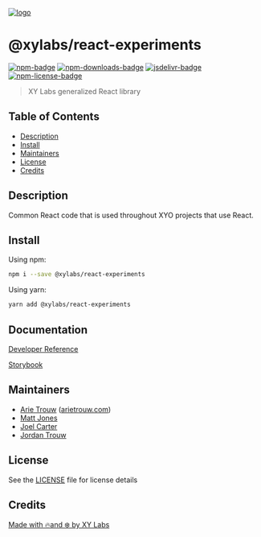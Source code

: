 [![logo][]](https://xylabs.com)

# @xylabs/react-experiments

[![npm-badge][]][npm-link]
[![npm-downloads-badge][]][npm-link]
[![jsdelivr-badge][]][jsdelivr-link]
[![npm-license-badge][]](LICENSE)

> XY Labs generalized React library 

## Table of Contents

-   [Description](#description)
-   [Install](#install)
-   [Maintainers](#maintainers)
-   [License](#license)
-   [Credits](#credits)

## Description

Common React code that is used throughout XYO projects that use React.

## Install

Using npm:

```sh
npm i --save @xylabs/react-experiments
```

Using yarn:

```sh
yarn add @xylabs/react-experiments
```

## Documentation
[Developer Reference](https://xylabs.github.io/sdk-react)

[Storybook](https://xylabs.github.io/sdk-react/storybook)

## Maintainers

-   [Arie Trouw](https://github.com/arietrouw) ([arietrouw.com](https://arietrouw.com))
-   [Matt Jones](https://github.com/jonesmac)
-   [Joel Carter](https://github.com/JoelBCarter)
-   [Jordan Trouw](https://github.com/jordantrouw)

## License

See the [LICENSE](LICENSE) file for license details

## Credits

[Made with 🔥and ❄️ by XY Labs](https://xylabs.com)

[logo]: https://cdn.xy.company/img/brand/XYPersistentCompany_Logo_Icon_Colored.svg

[npm-badge]: https://img.shields.io/npm/v/@xylabs/react-experiments.svg
[npm-link]: https://www.npmjs.com/package/@xylabs/react-experiments

[npm-downloads-badge]: https://img.shields.io/npm/dw/@xylabs/react-experiments
[npm-license-badge]: https://img.shields.io/npm/l/@xylabs/react-experiments

[jsdelivr-badge]: https://data.jsdelivr.com/v1/package/npm/@xylabs/react-experiments/badge
[jsdelivr-link]: https://www.jsdelivr.com/package/npm/@xylabs/react-experiments